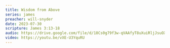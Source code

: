 ```yaml
---
title: Wisdom from Above
series: james
preacher: will-snyder
date: 2023-07-30
scripture: James 3:13-18
audio: https://drive.google.com/file/d/18Cs0g79f3w-qVAAfyT8uXuiRljJsuOXG/view
video: https://youtu.be/vXE-U3YquRU
---
```

